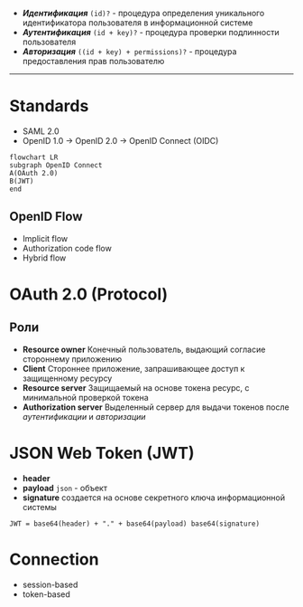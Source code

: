 -  ***Идентификация*** `(id)?` - процедура определения уникального идентификатора пользователя в информационной системе
- ***Аутентификация*** `(id + key)?` - процедура проверки подлинности пользователя
- ***Авторизация*** `((id + key) + permissions)?` - процедура предоставления прав пользователю

---

# Standards
- SAML 2.0
- OpenID 1.0 -> OpenID 2.0 -> OpenID Connect (OIDC)

```mermaid
flowchart LR
subgraph OpenID Connect
A(OAuth 2.0)
B(JWT)
end
```

## OpenID Flow
- Implicit flow
- Authorization code flow
- Hybrid flow

# OAuth 2.0 (Protocol)

## Роли
- **Resource owner**
	Конечный пользователь, выдающий согласие стороннему приложению
- **Client**
	Стороннее приложение, запрашивающее доступ к защищенному ресурсу
- **Resource server**
	Защищаемый на основе токена ресурс, с минимальной проверкой токена
- **Authorization server**
	Выделенный сервер для выдачи токенов после *аутентификации* и *авторизации*

# JSON Web Token (JWT)
- **header**
- **payload**
	`json` - объект
- **signature**
	создается на основе секретного ключа информационной системы
```
JWT = base64(header) + "." + base64(payload) base64(signature)
```

# Connection
- session-based
- token-based
